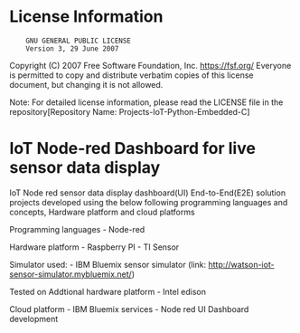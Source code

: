 # License Information
        GNU GENERAL PUBLIC LICENSE
        Version 3, 29 June 2007
Copyright (C) 2007 Free Software Foundation, Inc. 
https://fsf.org/ Everyone is permitted to copy and 
distribute verbatim copies of this license document, 
but changing it is not allowed.

Note: For detailed license information, 
please read the LICENSE file in the repository[Repository Name: Projects-IoT-Python-Embedded-C]


# IoT Node-red Dashboard for live sensor data display

IoT Node red sensor data display dashboard(UI) End-to-End(E2E) solution projects developed using the below following programming languages and concepts, Hardware platform and cloud platforms

Programming languages
	- Node-red

Hardware platform 
 	- Raspberry PI
 	- TI Sensor

 Simulator used:
 	- IBM Bluemix sensor simulator (link: http://watson-iot-sensor-simulator.mybluemix.net/)

Tested on Addtional hardware platform
	- Intel edison

Cloud platform
	- IBM Bluemix services
	- Node red UI Dashboard development
